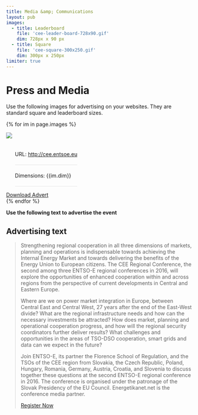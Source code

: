 ```yaml
---
title: Media &amp; Communications
layout: pub
images:
  - title: Leaderboard
    file: 'cee-leader-board-728x90.gif'
    dim: 728px x 90 px
  - title: Square
    file: 'cee-square-300x250.gif'
    dim: 300px x 250px
limiter: true
---
```

# Press and Media

Use the following images for advertising on your websites. They are standard square and leaderboard sizes.

{% for im in page.images  %}
<div class="medium-6 columns text-center">
<div class="pad2 fill-grey">
    <img src="{{site.baseurl | append: '/assets/media-img/'}}{{im.file}}" />
    <ul class="meta">
        <li class="keyline-bottom">URL: <a href="http://cee.entsoe.eu">http://cee.entsoe.eu</a></li>
        <li class="keyline-bottom">Dimensions: <span class="pad0 fill-navy dark">{{im.dim}}</span></li>
    </ul>
    <a class="button" href="{{site.baseurl | append: '/assets/media-img/'}}{{im.file}}">Download Advert</a>
</div>
</div>
{% endfor %}

<style type="text/css">
    .meta li {list-style: none; padding: 20px 0; border-bottom: 1px solid rgba(0,0,0,0.10);}
</style>
<script type="text/javascript" src="{{'/assets/js/app.js' | prepend: site.baseurl}}"></script>

__Use the following text to advertise the event__

## Advertising text 

> Strengthening regional cooperation in all three dimensions of markets, planning and operations is indispensable towards achieving the Internal Energy Market and towards delivering the benefits of the Energy Union to European citizens. The CEE Regional Conference, the second among three ENTSO-E regional conferences in 2016, will explore the opportunities of enhanced cooperation within and across regions from the perspective of current developments in Central and Eastern Europe.
>
> Where are we on power market integration in Europe, between Central East and Central West, 27 years after the end of the East-West divide? What are the regional infrastructure needs and how can the necessary investments be attracted? How does market, planning and operational cooperation progress, and how will the regional security coordinators further deliver results? What challenges and opportunities in the areas of TSO-DSO cooperation, smart grids and data can we expect in the future?
>
> Join ENTSO-E, its partner the Florence School of Regulation, and the TSOs of the CEE region from Slovakia, the Czech Republic, Poland, Hungary, Romania, Germany, Austria, Croatia, and Slovenia to discuss together these questions at the second ENTSO-E regional conference in 2016. The conference is organised under the patronage of the Slovak Presidency of the EU Council. Energetikanet.net is the conference media partner.
> 
> [Register Now](http://cee.entsoe.eu)

